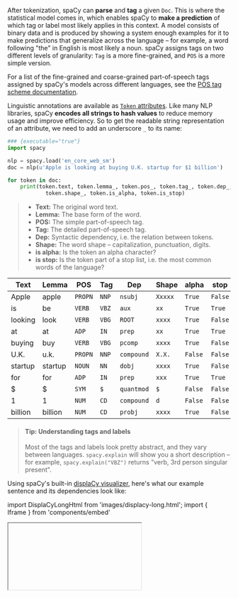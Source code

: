 After tokenization, spaCy can **parse** and **tag** a given `Doc`. This is where
the statistical model comes in, which enables spaCy to **make a prediction** of
which tag or label most likely applies in this context. A model consists of
binary data and is produced by showing a system enough examples for it to make
predictions that generalize across the language – for example, a word following
"the" in English is most likely a noun. spaCy assigns tags on two different levels
of granularity: `Tag` is a more fine-grained, and `POS` is a more simple version.

<Infobox title="📖 Part-of-speech tag scheme">

For a list of the fine-grained and coarse-grained part-of-speech tags assigned
by spaCy's models across different languages, see the
[POS tag scheme documentation](/api/annotation#pos-tagging).

</Infobox>

Linguistic annotations are available as
[`Token` attributes](/api/token#attributes). Like many NLP libraries, spaCy
**encodes all strings to hash values** to reduce memory usage and improve
efficiency. So to get the readable string representation of an attribute, we
need to add an underscore `_` to its name:

```python
### {executable="true"}
import spacy

nlp = spacy.load('en_core_web_sm')
doc = nlp(u'Apple is looking at buying U.K. startup for $1 billion')

for token in doc:
    print(token.text, token.lemma_, token.pos_, token.tag_, token.dep_,
            token.shape_, token.is_alpha, token.is_stop)
```

> - **Text:** The original word text.
> - **Lemma:** The base form of the word.
> - **POS:** The simple part-of-speech tag.
> - **Tag:** The detailed part-of-speech tag.
> - **Dep:** Syntactic dependency, i.e. the relation between tokens.
> - **Shape:** The word shape – capitalization, punctuation, digits.
> - **is alpha:** Is the token an alpha character?
> - **is stop:** Is the token part of a stop list, i.e. the most common words of
>   the language?

| Text    | Lemma   | POS     | Tag   | Dep        | Shape   | alpha   | stop    |
| ------- | ------- | ------- | ----- | ---------- | ------- | ------- | ------- |
| Apple   | apple   | `PROPN` | `NNP` | `nsubj`    | `Xxxxx` | `True`  | `False` |
| is      | be      | `VERB`  | `VBZ` | `aux`      | `xx`    | `True`  | `True`  |
| looking | look    | `VERB`  | `VBG` | `ROOT`     | `xxxx`  | `True`  | `False` |
| at      | at      | `ADP`   | `IN`  | `prep`     | `xx`    | `True`  | `True`  |
| buying  | buy     | `VERB`  | `VBG` | `pcomp`    | `xxxx`  | `True`  | `False` |
| U.K.    | u.k.    | `PROPN` | `NNP` | `compound` | `X.X.`  | `False` | `False` |
| startup | startup | `NOUN`  | `NN`  | `dobj`     | `xxxx`  | `True`  | `False` |
| for     | for     | `ADP`   | `IN`  | `prep`     | `xxx`   | `True`  | `True`  |
| \$      | \$      | `SYM`   | `$`   | `quantmod` | `$`     | `False` | `False` |
| 1       | 1       | `NUM`   | `CD`  | `compound` | `d`     | `False` | `False` |
| billion | billion | `NUM`   | `CD`  | `probj`    | `xxxx`  | `True`  | `False` |

> #### Tip: Understanding tags and labels
>
> Most of the tags and labels look pretty abstract, and they vary between
> languages. `spacy.explain` will show you a short description – for example,
> `spacy.explain("VBZ")` returns "verb, 3rd person singular present".

Using spaCy's built-in [displaCy visualizer](/usage/visualizers), here's what
our example sentence and its dependencies look like:

import DisplaCyLongHtml from 'images/displacy-long.html'; import { Iframe } from
'components/embed'

<Iframe title="displaCy visualization of dependencies and entities" html={DisplaCyLongHtml} height={450} />
